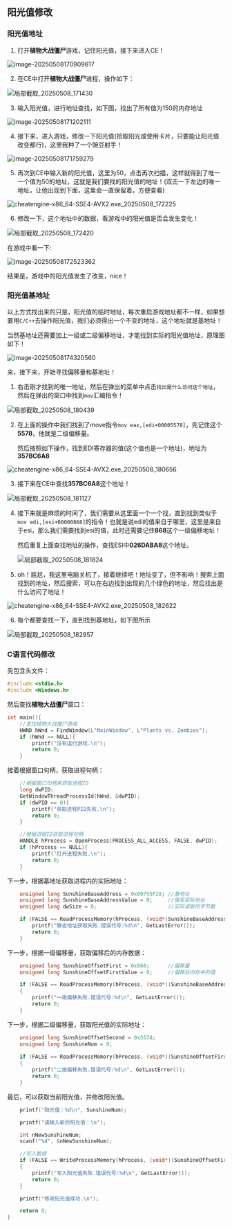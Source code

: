 ## 阳光值修改

### 阳光值地址

1. 打开**植物大战僵尸**游戏，记住阳光值，接下来进入CE！

![image-20250508170909617](./assets/image-20250508170909617.png)

2. 在CE中打开**植物大战僵尸**进程，操作如下：

![局部截取_20250508_171430](./assets/局部截取_20250508_171430.png)

3. 输入阳光值，进行地址查找，如下图，找出了所有值为150的内存地址

![image-20250508171202111](./assets/image-20250508171202111.png)

4. 接下来，进入游戏，修改一下阳光值(拾取阳光或使用卡片，只要能让阳光值改变都行)，这里我种了一个豌豆射手！

![image-20250508171759279](./assets/image-20250508171759279.png)

5. 再次到CE中输入新的阳光值，这里为50，点击再次扫描，这样就得到了唯一一个值为50的地址，这就是我们要找的阳光值的地址！(双击一下左边的唯一地址，让他出现到下面，这里会一直保留着，方便查看)

![cheatengine-x86_64-SSE4-AVX2.exe_20250508_172225](./assets/cheatengine-x86_64-SSE4-AVX2.exe_20250508_172225.png)

6. 修改一下，这个地址中的数据，看游戏中的阳光值是否会发生变化！

![局部截取_20250508_172420](./assets/局部截取_20250508_172420.png)

在游戏中看一下:

![image-20250508172523362](./assets/image-20250508172523362.png)

结果是，游戏中的阳光值发生了改变，nice！

### 阳光值基地址

以上方式找出来的只是，阳光值的临时地址，每次重启游戏地址都不一样，如果想要用`C/C++`去操作阳光值，我们必须得出一个不变的地址，这个地址就是基地址！

当然基地址还需要加上一级或二级偏移地址，才能找到实际的阳光值地址，原理图如下！

![image-20250508174320560](./assets/image-20250508174320560.png)

来，接下来，开始寻找偏移量和基地址！

1. 右击刚才找到的唯一地址，然后在弹出的菜单中点击`找出是什么访问这个地址`，然后在弹出的窗口中找到`mov`汇编指令！

![局部截取_20250508_180439](./assets/局部截取_20250508_180439.png)

2. 在上面的操作中我们找到了move指令`mov eax,[edi+00005578]`，先记住这个**5578**，他就是二级偏移量。

   然后按照如下操作，找到EDI寄存器的值(这个值也是一个地址)，地址为**357BC6A8**

![cheatengine-x86_64-SSE4-AVX2.exe_20250508_180656](./assets/cheatengine-x86_64-SSE4-AVX2.exe_20250508_180656.png)

3. 接下来在CE中查找**357BC6A8**这个地址！

![局部截取_20250508_181127](./assets/局部截取_20250508_181127.png)

4. 接下来就是麻烦的时间了，我们需要从这里面一个一个找，直到找到类似于`mov edi,[esi+00000868]`的指令！也就是说edi的值来自于哪里，这里是来自于esi，那么我们需要找到esi的值，此时还需要记住**868**这个一级偏移地址！

   然后重复上面查找地址的操作，查找ESI中**026DABA8**这个地址。

   ![局部截取_20250508_181824](./assets/局部截取_20250508_181824.png)

5. oh！尴尬，我这里电脑关机了，接着继续吧！地址变了，但不影响！搜索上面找到的地址，然后搜索，可以在右边找到出现的几个绿色的地址，然后找出是什么访问了地址！

![cheatengine-x86_64-SSE4-AVX2.exe_20250508_182622](./assets/cheatengine-x86_64-SSE4-AVX2.exe_20250508_182622.png)

6. 每个都要查找一下，直到找到基地址，如下图所示

![局部截取_20250508_182957](./assets/局部截取_20250508_182957.png)

### C语言代码修改

先包含头文件：

```c
#include <stdio.h>
#include <Windows.h>
```

然后查找**植物大战僵尸**窗口：

```c
int main(){
	//查找植物大战僵尸游戏
	HWND hWnd = FindWindow(L"MainWindow", L"Plants vs. Zombies");
	if (hWnd == NULL){
		printf("没有运行游戏.\n");
		return 0;
	}
```

接着根据窗口句柄，获取进程句柄：

```c
	//根据窗口句柄来获取进程ID
	long dwPID;
	GetWindowThreadProcessId(hWnd, &dwPID);
	if (dwPID == 0){
		printf("获取进程PID失败.\n");
		return 0;
	}

	//根据进程ID获取进程句柄
	HANDLE hProcess = OpenProcess(PROCESS_ALL_ACCESS, FALSE, dwPID);
	if (hProcess == NULL){
		printf("打开进程失败.\n");
		return 0;
	}
```

下一步，根据基地址获取进程内的实际地址：

```c
	unsigned long SunshineBaseAddress = 0x00755F28;	//基地址
	unsigned long SunshineBaseAddressValue = 0;		//接受实际地址
	unsigned long dwSize = 0;						//实际读取的字节数

	if (FALSE == ReadProcessMemory(hProcess, (void*)SunshineBaseAddress, &SunshineBaseAddressValue, sizeof(unsigned long), &dwSize)){
		printf("静态地址获取失败.错误代号:%d\n", GetLastError());
		return 0;
	}
```

下一步，根据一级偏移量，获取偏移后的内存数据：

```c
	unsigned long SunshineOffsetFirst = 0x868;		//偏移量
	unsigned long SunshineOffsetFirstValue = 0;		//偏移后内存中的值

	if (FALSE == ReadProcessMemory(hProcess, (void*)(SunshineBaseAddressValue + SunshineOffsetFirst), &SunshineOffsetFirstValue, sizeof(unsigned long), &dwSize))
	{
		printf("一级偏移失败.错误代号:%d\n", GetLastError());
		return 0;
	}
```

下一步，根据二级偏移量，获取阳光值的实际地址：

```c
	unsigned long SunshineOffsetSecond = 0x5578;
	unsigned long SunshineNum = 0;
	
	if (FALSE == ReadProcessMemory(hProcess, (void*)(SunshineOffsetFirstValue + SunshineOffsetSecond), &SunshineNum, sizeof(unsigned long), &dwSize))
	{
		printf("二级偏移失败.错误代号:%d\n", GetLastError());
		return 0;
	}
```

最后，可以获取当前阳光值，并修改阳光值。

```c
	printf("阳光值：%d\n", SunshineNum);

	printf("请输入新的阳光值：\n");

	int nNewSunshineNum;
	scanf("%d", &nNewSunshineNum);

	//写入数据
	if (FALSE == WriteProcessMemory(hProcess, (void*)(SunshineOffsetFirstValue + SunshineOffsetSecond), &nNewSunshineNum, sizeof(unsigned long), &dwSize))
	{
		printf("写入阳光值失败.错误代号:%d\n", GetLastError());
		return 0;
	}

	printf("修改阳光值成功.\n");

	return 0;
}
```

